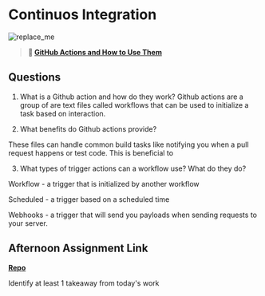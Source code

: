 # Continuos Integration

![replace_me](https://codeworks.blob.core.windows.net/public/assets/img/illustrations/placeholder.svg)

> **📖 [GitHub Actions and How to Use Them](https://codeworksacademy.com/fs-student-guide/resources/wk8-9/05-Github-Actions)**

## Questions

1. What is a Github action and how do they work?
Github actions are a group of are text files called workflows that can be used to initialize a task based on interaction.

2. What benefits do Github actions provide?

These files can handle common build tasks like notifying you when a pull request happens or test code. This is beneficial to 

3. What types of trigger actions can a workflow use? What do they do?

Workflow - a trigger that is initialized by another workflow

Scheduled - a trigger based on a scheduled time

Webhooks - a trigger that will send you payloads when sending requests to your server.

## Afternoon Assignment Link

**[Repo](https://github.com/Max-Ball/<ASSIGNMENT_REPO>)**

Identify at least 1 takeaway from today's work
